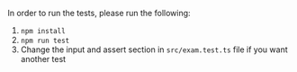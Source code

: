 In order to run the tests, please run the following:
1. `npm install`
2. `npm run test`
3. Change the input and assert section in `src/exam.test.ts` file if you want another test